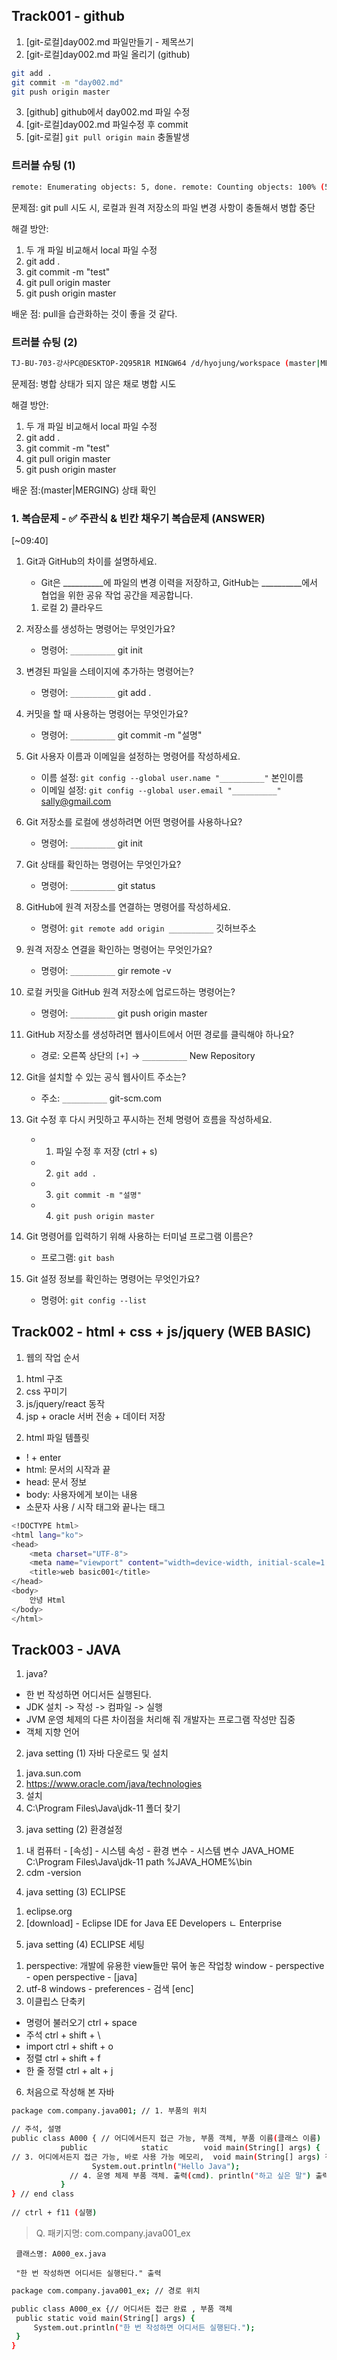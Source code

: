 ## Track001 -  github

1. [git-로컬]day002.md 파일만들기 - 제목쓰기
2. [git-로컬]day002.md 파일 올리기 (github)
```bash
git add .
git commit -m "day002.md"
git push origin master
```
3. [github] github에서 day002.md 파일 수정
4. [git-로컬]day002.md 파일수정 후 commit
5. [git-로컬] `git pull origin main` 충돌발생

### 트러블 슈팅 (1)
```bash
remote: Enumerating objects: 5, done. remote: Counting objects: 100% (5/5), done. remote: Compressing objects: 100% (3/3), done. remote: Total 3 (delta 1), reused 0 (delta 0), pack-reused 0 (from 0) Unpacking objects: 100% (3/3), 945 bytes | 14.00 KiB/s, done. From https://github.com/kangseoyun-s/fullstack_seohyun * branch master -> FETCH_HEAD d0573ed..473daaf master -> origin/master error: Your local changes to the following files would be overwritten by merge: day002.md Please commit your changes or stash them before you merge. Aborting Merge with strategy ort failed.
```

문제점: git pull 시도 시, 로컬과 원격 저장소의 파일 변경 사항이 충돌해서 병합 중단

해결 방안:
1) 두 개 파일 비교해서 local 파일 수정
2) git add .
3) git commit -m "test"
4) git pull origin master
5) git push origin master

배운 점: pull을 습관화하는 것이 좋을 것 같다.
### 트러블 슈팅 (2)

```bash
TJ-BU-703-강사PC@DESKTOP-2Q95R1R MINGW64 /d/hyojung/workspace (master|MERGING) $ git pull origin master error: You have not concluded your merge (MERGE_HEAD exists). hint: Please, commit your changes before merging. fatal: Exiting because of unfinished merge.
```

문제점: 병합 상태가 되지 않은 채로 병합 시도

해결 방안:
1) 두 개 파일 비교해서 local 파일 수정
2) git add .
3) git commit -m "test"
4) git pull origin master
5) git push origin master

배운 점:(master|MERGING) 상태 확인
### 1. 복습문제 - ✅ 주관식 & 빈칸 채우기 복습문제 (ANSWER)
[~09:40]
1. Git과 GitHub의 차이를 설명하세요.  
   - Git은 __________에 파일의 변경 이력을 저장하고, 
     GitHub는 __________에서 협업을 위한 공유 작업 공간을 제공합니다.

   1) 로컬    2) 클라우드

2. 저장소를 생성하는 명령어는 무엇인가요?  
   - 명령어: `__________`
    git init 

3. 변경된 파일을 스테이지에 추가하는 명령어는?  
   - 명령어: `__________`
    git  add .

4. 커밋을 할 때 사용하는 명령어는 무엇인가요?  
   - 명령어: `__________`
   git  commit  -m  "설명"

5. Git 사용자 이름과 이메일을 설정하는 명령어를 작성하세요.  
   - 이름 설정: `git config --global user.name "__________"`  본인이름
   - 이메일 설정: `git config --global user.email "__________"` sally@gmail.com

6. Git 저장소를 로컬에 생성하려면 어떤 명령어를 사용하나요?  
   - 명령어: `__________`
   git init

7. Git 상태를 확인하는 명령어는 무엇인가요?  
   - 명령어: `__________`
   git status


8. GitHub에 원격 저장소를 연결하는 명령어를 작성하세요.  
   - 명령어: `git remote add origin __________`
                                   깃허브주소

9. 원격 저장소 연결을 확인하는 명령어는 무엇인가요?  
   - 명령어: `__________`
   gir remote  -v

10. 로컬 커밋을 GitHub 원격 저장소에 업로드하는 명령어는?  
    - 명령어: `__________`
   git push origin master

11. GitHub 저장소를 생성하려면 웹사이트에서 어떤 경로를 클릭해야 하나요?  
    - 경로: 오른쪽 상단의 `[+]` → `__________`
    New Repository

12. Git을 설치할 수 있는 공식 웹사이트 주소는?  
    - 주소: `__________`
    git-scm.com

13. Git 수정 후 다시 커밋하고 푸시하는 전체 명령어 흐름을 작성하세요.  
    - 1) 파일 수정 후 저장 (ctrl + s)  
    - 2) `git add .`  
    - 3) `git commit -m "설명"`    
    - 4) `git push origin master`

14. Git 명령어를 입력하기 위해 사용하는 터미널 프로그램 이름은?  
    - 프로그램: `git bash`

15. Git 설정 정보를 확인하는 명령어는 무엇인가요?  
    - 명령어: `git config --list`
 




 
## Track002 - html + css + js/jquery (WEB BASIC) 
1. 웹의 작업 순서
 1) html 구조
 2) css 꾸미기
 3) js/jquery/react 동작
 4) jsp + oracle 서버 전송 + 데이터 저장

2. html 파일 템플릿
- ! + enter
- html: 문서의 시작과 끝
- head: 문서 정보
- body: 사용자에게 보이는 내용
- 소문자 사용 / 시작 태그와 끝나는 태그

```bash
<!DOCTYPE html>
<html lang="ko">
<head>
    <meta charset="UTF-8">
    <meta name="viewport" content="width=device-width, initial-scale=1.0">
    <title>web basic001</title>
</head>
<body>
    안녕 Html
</body>
</html>
```

 
## Track003 - JAVA

1. java?
- 한 번 작성하면 어디서든 실행된다.
- JDK 설치 -> 작성 -> 컴파일 -> 실행
- JVM 운영 체제의 다른 차이점을 처리해 줘 개발자는 프로그램 작성만 집중
- 객체 지향 언어



2. java setting (1) 자바 다운로드 및 설치
 1) java.sun.com
 2) https://www.oracle.com/java/technologies
 3) 설치
 4) C:\Program Files\Java\jdk-11 폴더 찾기

3. java setting (2) 환경설정
 1) 내 컴퓨터 - [속성] - 시스템 속성 - 환경 변수 - 시스템 변수
    JAVA_HOME         C:\Program Files\Java\jdk-11
    path               %JAVA_HOME%\bin
 2) cdm -version

4. java setting (3) ECLIPSE
 1) eclipse.org
 2) [download] - Eclipse IDE for Java EE Developers
  ㄴ Enterprise
5. java setting (4) ECLIPSE 세팅
 1) perspective: 개발에 유용한 view들만 묶어 놓은 작업창
    window - perspective - open perspective - [java]
 2) utf-8
    windows - preferences - 검색 [enc]
 3) 이클립스 단축키
   - 명령어 불러오기 ctrl + space
   - 주석          ctrl + shift + \
   - import       ctrl + shift + o
   - 정렬          ctrl + shift + f
   - 한 줄 정렬     ctrl + alt + j
6. 처음으로 작성해 본 자바
```bash
package com.company.java001; // 1. 부품의 위치

// 주석, 설명
public class A000 { // 어디에서든지 접근 가능, 부품 객체, 부품 이름(클래스 이름)
           public            static        void main(String[] args) {
// 3. 어디에서든지 접근 가능, 바로 사용 가능 메모리,  void main(String[] args) 전원 버튼 이름
        		  System.out.println("Hello Java");
        	 // 4. 운영 체제 부품 객체. 출력(cmd). println("하고 싶은 말") 출력
           }
} // end class
  
// ctrl + f11 (실행)
```  
> Q. 패키지명: com.company.java001_ex
     
     클래스명: A000_ex.java
     
     "한 번 작성하면 어디서든 실행된다." 출력

```bash
package com.company.java001_ex; // 경로 위치

public class A000_ex {// 어디서든 접근 완료 , 부품 객체
 public static void main(String[] args) {
	 System.out.println("한 번 작성하면 어디서든 실행된다.");
 }
}
```     
